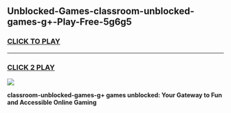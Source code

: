 
## Unblocked-Games-classroom-unblocked-games-g+-Play-Free-5g6g5
<h3>
<a href="https://premium76.site?title=classroom-unblocked-games-g+&ref=19M">CLICK TO PLAY</a></h3>
<hr>

<h3>
<a href="https://premium76.site?title=classroom-unblocked-games-g+&ref=19M">CLICK 2 PLAY</a>
  
</h3>

<a href="https://premium76.site?title=classroom-unblocked-games-g+&ref=19M"><img src="https://clearcache.store/games.png"></a>


**classroom-unblocked-games-g+ games unblocked: Your Gateway to Fun and Accessible Online Gaming**
